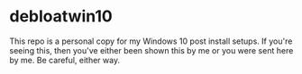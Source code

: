 # debloatwin10
This repo is a personal copy for my Windows 10 post install setups. If you're seeing this, then you've either been shown this by me or you were sent here by me. Be careful, either way.
